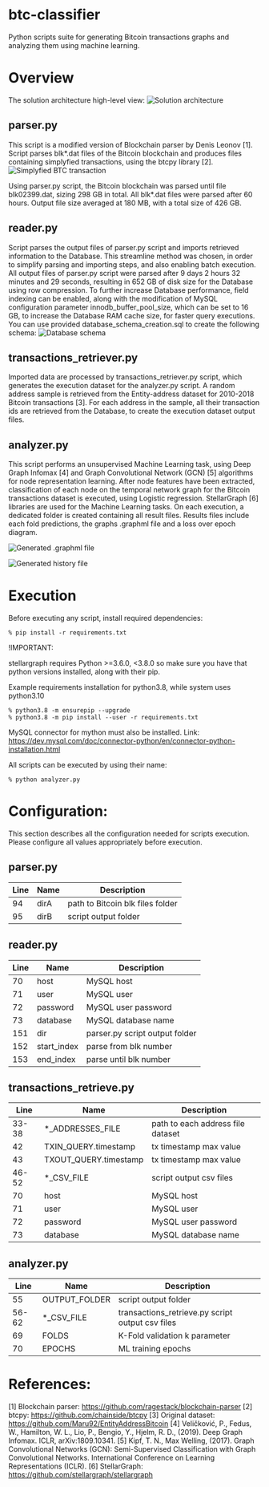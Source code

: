 # btc-classifier
Python scripts suite for generating Bitcoin transactions graphs and analyzing them using machine learning.

# Overview
The solution architecture high-level view:
![Solution architecture](https://github.com/aggstam/btc-classifier/blob/main/images/Solution%20Architecture.png)

## parser.py 
This script is a modified version of Blockchain parser by Denis Leonov [1].<br>
Script parses blk*.dat files of the Bitcoin blockchain and produces files containing simplyfied transactions,
using the btcpy library [2].
![Simplyfied BTC transaction](https://github.com/aggstam/btc-classifier/blob/main/images/Simplified_Bitcoin_Transaction_Example_corrected.png)

Using parser.py script, the Bitcoin blockchain was parsed until file blk02399.dat, sizing 298 GB in total. 
All blk*.dat files were parsed after 60 hours. 
Output file size averaged at 180 MB, with a total size of 426 GB.

## reader.py
Script parses the output files of parser.py script and imports retrieved information to the Database.
This streamline method was chosen, in order to simplify parsing and importing steps, and also enabling batch execution.
All output files of parser.py script were parsed after 9 days 2 hours 32 minutes and 29 seconds, 
resulting in 652 GB of disk size for the Database using row compression.
To further increase Database performance, field indexing can be enabled,
along with the modification of MySQL configuration parameter innodb_buffer_pool_size,
which can be set to 16 GB, to increase the Database RAM cache size, for faster query executions.
You can use provided database_schema_creation.sql to create the following schema:
![Database schema](https://github.com/aggstam/btc-classifier/blob/main/images/Database_Schema.png)

## transactions_retriever.py
Imported data are processed by transactions_retriever.py script, which generates the execution dataset for the analyzer.py script.
A random address sample is retrieved from the Entity-address dataset for 2010-2018 Bitcoin transactions [3].
For each address in the sample, all their transaction ids are retrieved from the Database, to create the execution dataset output files.

## analyzer.py
This script performs an unsupervised Machine Learning task, 
using Deep Graph Infomax [4] and Graph Convolutional Network (GCN) [5] algorithms for node representation learning.
After node features have been extracted, classification of each node on the temporal network graph
for the Bitcoin transactions dataset is executed, using Logistic regression.
StellarGraph [6] libraries are used for the Machine Learning tasks.
On each execution, a dedicated folder is created containing all result files.
Results files include each fold predictions, the graphs .graphml file and a loss over epoch diagram.

![Generated .graphml file](https://github.com/aggstam/btc-classifier/blob/main/images/analyzer_generate_graph_example.png)

![Generated history file](https://github.com/aggstam/btc-classifier/blob/main/images/analyzer_deep_graph_infomax_plot.png)

# Execution
Before executing any script, install required dependencies:
```
% pip install -r requirements.txt
```

!IMPORTANT:

stellargraph requires Python >=3.6.0, <3.8.0 so make sure you have that python versions installed, along with their pip.

Example requirements installation for python3.8, while system uses python3.10
```
% python3.8 -m ensurepip --upgrade
% python3.8 -m pip install --user -r requirements.txt
```
MySQL connector for mython must also be installed.
Link: https://dev.mysql.com/doc/connector-python/en/connector-python-installation.html

All scripts can be executed by using their name:
```
% python analyzer.py
```

# Configuration:
This section describes all the configuration needed for scripts execution.
Please configure all values appropriately before execution.

## parser.py
| Line | Name | Description                      |
|------|------|----------------------------------|
|  94  | dirA | path to Bitcoin blk files folder |
|  95  | dirB | script output folder             |

## reader.py
| Line | Name        | Description                    |
|------|-------------|--------------------------------|
|  70  | host        | MySQL host                     |
|  71  | user        | MySQL user                     |
|  72  | password    | MySQL user password            |
|  73  | database    | MySQL database name            |
| 151  | dir         | parser.py script output folder |
| 152  | start_index | parse from blk number          |
| 153  | end_index   | parse until blk number         |

## transactions_retrieve.py
| Line  | Name                  | Description                       |
|-------|-----------------------|-----------------------------------|
| 33-38 | *_ADDRESSES_FILE      | path to each address file dataset |
|  42   | TXIN_QUERY.timestamp  | tx timestamp max value            |
|  43   | TXOUT_QUERY.timestamp | tx timestamp max value            |
| 46-52 | *_CSV_FILE            | script output csv files           |
|  70   | host                  | MySQL host                        |
|  71   | user                  | MySQL user                        |
|  72   | password              | MySQL user password               |
|  73   | database              | MySQL database name               |

## analyzer.py
| Line  | Name          | Description                                      |
|-------|---------------|--------------------------------------------------|
|  55   | OUTPUT_FOLDER | script output folder                             |
| 56-62 | *_CSV_FILE    | transactions_retrieve.py script output csv files |
|  69   | FOLDS         | K-Fold validation k parameter                    |
|  70   | EPOCHS        | ML training epochs                               |

# References:
[1] Blockchain parser: https://github.com/ragestack/blockchain-parser
[2] btcpy: https://github.com/chainside/btcpy
[3] Original dataset: https://github.com/Maru92/EntityAddressBitcoin
[4] Veličković, P., Fedus, W., Hamilton, W. L., Lio, P., Bengio, Y., Hjelm, R. D., (2019). Deep Graph Infomax. ICLR, arXiv:1809.10341.
[5] Kipf, T. N., Max Welling, (2017). Graph Convolutional Networks (GCN): Semi-Supervised Classification with Graph Convolutional Networks. International Conference on Learning Representations (ICLR).
[6] StellarGraph: https://github.com/stellargraph/stellargraph
